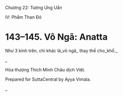  

Chương 22: Tương Ưng Uẩn

IV: Phẩm Than Ðỏ

# 143–145. Vô Ngã: Anatta

Như 3 kinh trên, chỉ khác là_vô ngã_ thay thế cho_khổ._

_

Hòa thượng Thích Minh Châu dịch Việt.

Prepared for SuttaCentral by Ayya Vimala.



_